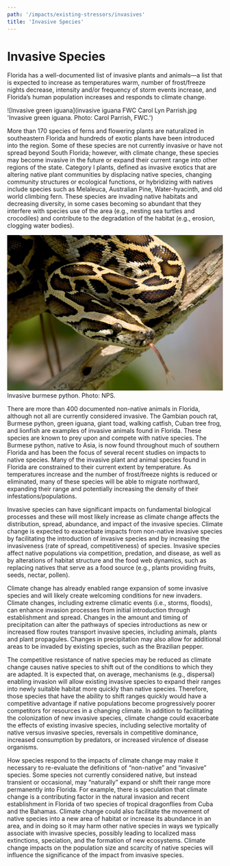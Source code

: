```yaml
---
path: '/impacts/existing-stressors/invasives'
title: 'Invasive Species'
---
```


# Invasive Species

Florida has a well-documented list of invasive plants and animals—a list that is expected to increase as temperatures warm, number of frost/freeze nights decrease, intensity and/or frequency of storm events increase, and Florida’s human population increases and responds to climate change.

![Invasive green iguana](invasive iguana FWC Carol Lyn Parrish.jpg 'Invasive green iguana. Photo: Carol Parrish, FWC.')

More than 170 species of ferns and flowering plants are naturalized in southeastern Florida and hundreds of exotic plants have been introduced into the region. Some of these species are not currently invasive or have not spread beyond South Florida; however, with climate change, these species may become invasive in the future or expand their current range into other regions of the state. Category I plants, defined as invasive exotics that are altering native plant communities by displacing native species, changing community structures or ecological functions, or hybridizing with natives include species such as Melaleuca, Australian Pine, Water-hyacinth, and old world climbing fern. These species are invading native habitats and decreasing diversity, in some cases becoming so abundant that they interfere with species use of the area (e.g., nesting sea turtles and crocodiles) and contribute to the degradation of the habitat (e.g., erosion, clogging water bodies).

<div class="float-right thumbnail-large">
<img src="9099355261_9d71697c34_k.jpg" alt="Burmese Python" />
<figcaption>Invasive burmese python.  Photo: NPS.</figcaption>
<!-- https://www.flickr.com/photos/evergladesnps/9099355261/ -->
</div>

There are more than 400 documented non-native animals in Florida, although not all are currently considered invasive. The Gambian pouch rat, Burmese python, green iguana, giant toad, walking catfish, Cuban tree frog, and lionfish are examples of invasive animals found in Florida. These species are known to prey upon and compete with native species. The Burmese python, native to Asia, is now found throughout much of southern Florida and has been the focus of several recent studies on impacts to native species. Many of the invasive plant and animal species found in Florida are constrained to their current extent by temperature. As temperatures increase and the number of frost/freeze nights is reduced or eliminated, many of these species will be able to migrate northward, expanding their range and potentially increasing the density of their infestations/populations.

Invasive species can have significant impacts on fundamental biological processes and these will most likely increase as climate change affects the distribution, spread, abundance, and impact of the invasive species. Climate change is expected to exacerbate impacts from non-native invasive species by facilitating the introduction of invasive species and by increasing the invasiveness (rate of spread, competitiveness) of species. Invasive species affect native populations via competition, predation, and disease, as well as by alterations of habitat structure and the food web dynamics, such as replacing natives that serve as a food source (e.g., plants providing fruits, seeds, nectar, pollen).

Climate change has already enabled range expansion of some invasive species and will likely create welcoming conditions for new invaders. Climate changes, including extreme climatic events (i.e., storms, floods), can enhance invasion processes from initial introduction through establishment and spread. Changes in the amount and timing of precipitation can alter the pathways of species introductions as new or increased flow routes transport invasive species, including animals, plants and plant propagules. Changes in precipitation may also allow for additional areas to be invaded by existing species, such as the Brazilian pepper.

The competitive resistance of native species may be reduced as climate change causes native species to shift out of the conditions to which they are adapted. It is expected that, on average, mechanisms (e.g., dispersal) enabling invasion will allow existing invasive species to expand their ranges into newly suitable habitat more quickly than native species. Therefore, those species that have the ability to shift ranges quickly would have a competitive advantage if native populations become progressively poorer competitors for resources in a changing climate. In addition to facilitating the colonization of new invasive species, climate change could exacerbate the effects of existing invasive species, including selective mortality of native versus invasive species, reversals in competitive dominance, increased consumption by predators, or increased virulence of disease organisms.

How species respond to the impacts of climate change may make it necessary to re-evaluate the definitions of “non-native” and “invasive” species. Some species not currently considered native, but instead transient or occasional, may “naturally” expand or shift their range more permanently into Florida. For example, there is speculation that climate change is a contributing factor in the natural invasion and recent establishment in Florida of two species of tropical dragonflies from Cuba and the Bahamas. Climate change could also facilitate the movement of native species into a new area of habitat or increase its abundance in an area, and in doing so it may harm other native species in ways we typically associate with invasive species, possibly leading to localized mass extinctions, speciation, and the formation of new ecosystems. Climate change impacts on the population size and scarcity of native species will influence the significance of the impact from invasive species.
